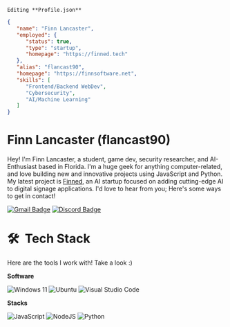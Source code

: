 ``Editing **Profile.json**``
```json
{
   "name": "Finn Lancaster",
   "employed": {
      "status": true,
      "type": "startup",
      "homepage": "https://finned.tech"
   },
   "alias": "flancast90",
   "homepage": "https://finnsoftware.net",
   "skills": [
      "Frontend/Backend WebDev",
      "Cybersecurity",
      "AI/Machine Learning"
   ]
}
```
# Finn Lancaster (flancast90)
Hey! I'm Finn Lancaster, a student, game dev, security researcher, and AI-Enthusiast based in Florida. I'm a huge geek for anything computer-related, and love building new and innovative projects using JavaScript and Python. My latest project is [Finned](https://finned.tech), an AI startup focused on adding cutting-edge AI to digital signage applications. I'd love to hear from you; Here's some ways to get in contact!

[![Gmail Badge](https://img.shields.io/badge/-flancast90@gmail.com-c14438?style=for-the-badge&logo=Gmail&logoColor=white&link=mailto:flancast90@gmail.com)](mailto:flancast90@gmail.com)
[![Discord Badge](https://img.shields.io/badge/flancast90%230088-%2320232a?style=for-the-badge&logo=discord&logoColor=white)](https://discord.com/users/821777475587276802)


# 🛠 &nbsp;Tech Stack
Here are the tools I work with! Take a look :) 

**Software**

![Windows 11](https://img.shields.io/badge/windows%2011-%2320232a?style=for-the-badge&logo=windows&logoColor=white)
![Ubuntu](https://img.shields.io/badge/ubuntu-%2320232a?style=for-the-badge&logo=ubuntu&logoColor=white)
![Visual Studio Code](https://img.shields.io/badge/Visual%20Studio%20Code-0078d7.svg?style=for-the-badge&logo=visual-studio-code&logoColor=white)

**Stacks**

![JavaScript](https://img.shields.io/badge/javascript-%2320232a?style=for-the-badge&logo=javascript&logoColor=white)
![NodeJS](https://img.shields.io/badge/node.js-%2320232a?style=for-the-badge&logo=node.js&logoColor=white)
![Python](https://img.shields.io/badge/python-%2320232a?style=for-the-badge&logo=python&logoColor=white)
